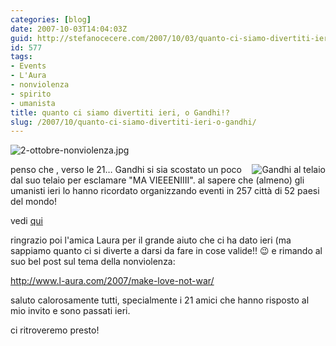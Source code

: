 ```yaml
---
categories: [blog]
date: 2007-10-03T14:04:03Z
guid: http://stefanocecere.com/2007/10/03/quanto-ci-siamo-divertiti-ieri-o-gandhi/
id: 577
tags:
- Events
- L'Aura
- nonviolenza
- spirito
- umanista
title: quanto ci siamo divertiti ieri, o Gandhi!?
slug: /2007/10/quanto-ci-siamo-divertiti-ieri-o-gandhi/
---
```


![2-ottobre-nonviolenza.jpg](http://stefanocecere.com/wp-content/uploads/sites/3/2007/10/2-ottobre-nonviolenza.jpg)

<img src='http://www.terra2.tv/wp-content/uploads/2007/09/buon-compleanno-gandhi-160.png' alt='Gandhi al telaio' align="right" />penso che , verso le 21… Gandhi si sia scostato un poco dal suo telaio per esclamare "MA VIEEENIIII". al sapere che (almeno) gli umanisti ieri lo hanno ricordato organizzando eventi in 257 città di 52 paesi del mondo!

vedi [qui](http://www.ilfannullone.it/new/il-movimento-umanista-ha-celebrato-il-2-ottobre-in-52-paesi/64/)

ringrazio poi l'amica Laura per il grande aiuto che ci ha dato ieri (ma sappiamo quanto ci si diverte a darsi da fare in cose valide!! 😉 e rimando al suo bel post sul tema della nonviolenza:
  
<http://www.l-aura.com/2007/make-love-not-war/>

saluto calorosamente tutti, specialmente i 21 amici che hanno risposto al mio invito e sono passati ieri.
  
ci ritroveremo presto!